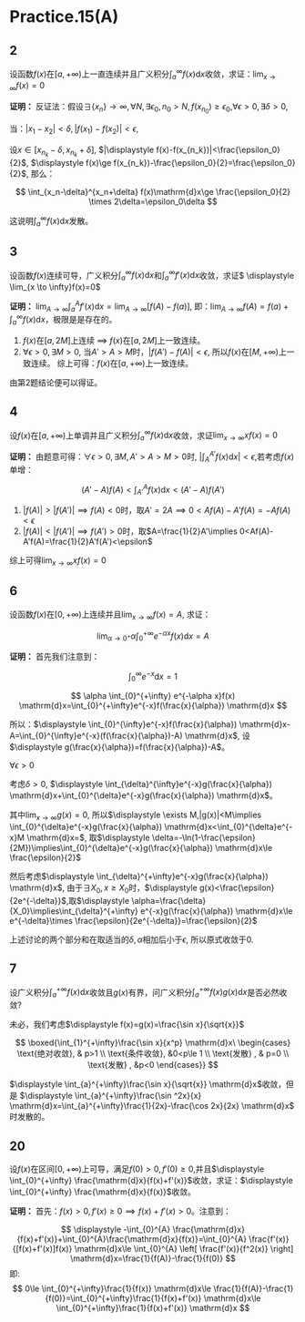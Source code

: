 # Practice.15(A)

## 2

设函数$f(x)$在$[a,+\infty)$上一直连续并且广义积分$\displaystyle \int_{a}^{\infty}f(x)  \mathrm{d}x$收敛，求证：$\displaystyle \lim_{x \to \infty}f(x)=0$

**证明：** 反证法：假设$\displaystyle \exists \{x_n\}\to \infty,\forall N,\exists \epsilon_0, n_0>N,f(x_{n_0})\ge \epsilon_0$,$\forall \epsilon >0,\exists \delta>0$,

当：$\displaystyle |x_1-x_2|<\delta,|f(x_1)-f(x_2)|<\epsilon$,

设$\displaystyle x\in [x_{n_k}-\delta,x_{n_k}+\delta]$, $|\displaystyle f(x)-f(x_{n_k})|<\frac{\epsilon_0}{2}$, $\displaystyle f(x)\ge f(x_{n_k})-\frac{\epsilon_0}{2}=\frac{\epsilon_0}{2}$, 那么：

$$
\int_{x_n-\delta}^{x_n+\delta}  f(x)\mathrm{d}x\ge \frac{\epsilon_0}{2} \times  2\delta=\epsilon_0\delta
$$

这说明$\displaystyle \int_{a}^{\infty} f(x) \mathrm{d}x$发散。

## 3

设函数$f(x)$连续可导，广义积分$\displaystyle \int_{a}^{\infty} f(x) \mathrm{d}x$和$\displaystyle \int_{a}^{\infty} f'(x) \mathrm{d}x$收敛，求证$ \displaystyle \lim_{x \to \infty}f(x)=0$

**证明：** $\displaystyle \lim_{A \to \infty}\int_{a}^{A}f'(x)  \mathrm{d}x=\lim_{A \to \infty}[f(A)-f(a)]$, 即：$\displaystyle \lim_{A \to \infty}f(A)=f(a)+\int_{a}^{\infty} f(x) \mathrm{d}x$，极限是是存在的。

1. $f(x)$在$[a,2M]$上连续 $\implies$ $f(x)$在$[a,2M]$上一致连续。
2. $\displaystyle \forall \epsilon>0,\exists M>0$, 当$A'>A>M$时，$|f(A')-f(A)|<\epsilon$, 所以$f(x)$在$[M,+\infty)$上一致连续。
   综上可得：$f(x)$在$[a,+\infty)$上一致连续。

由第2题结论便可以得证。

## 4

设$f(x)$在$[a,+\infty)$上单调并且广义积分$\displaystyle \int_{a}^{\infty}f(x)  \mathrm{d}x$收敛，求证$\displaystyle \lim_{x \to \infty}xf(x)=0$

**证明：** 由题意可得：$\forall \epsilon>0,\exists M,A'>A>M>0$时, $|\displaystyle \int_{A}^{A'}f(x)  \mathrm{d}x|<\epsilon$,若考虑$f(x)$单增：

$$
(A'-A)f(A)<\int_{A'}^{A}f(x)  \mathrm{d}x<(A'-A)f(A')
$$

1. $|f(A)|>|f(A')|\implies f(A)<0$时，取$A'=2A\implies 0<Af(A)-A'f(A)=-Af(A)<\epsilon$
2. $|f(A)|<|f(A')|\implies f(A')>0$时，取$A=\frac{1}{2}A'\implies 0<Af(A)-A'f(A)=\frac{1}{2}A'f(A')<\epsilon$

综上可得$\displaystyle \lim_{x \to \infty}xf(x)=0$

## 6

设函数$f(x)$在$[0,+\infty)$上连续并且$\displaystyle \lim_{x \to \infty}f(x)=A$, 求证：

$$
\lim_{\alpha \to 0^+}\alpha \int_{0}^{+\infty} e^{-\alpha x}f(x) \mathrm{d}x=A
$$

**证明：** 首先我们注意到：

$$
\int_{0}^{\infty}e^{-x}  \mathrm{d}x=1
$$

$$
\alpha \int_{0}^{+\infty} e^{-\alpha x}f(x) \mathrm{d}x=\int_{0}^{+\infty}e^{-x}f(\frac{x}{\alpha})  \mathrm{d}x
$$

所以：$\displaystyle \int_{0}^{\infty}e^{-x}f(\frac{x}{\alpha})  \mathrm{d}x-A=\int_{0}^{\infty}e^{-x}(f(\frac{x}{\alpha})-A)  \mathrm{d}x$, 设 $\displaystyle g(\frac{x}{\alpha})=f(\frac{x}{\alpha})-A$。

$\forall \epsilon>0$

考虑$\delta>0$, $\displaystyle \int_{\delta}^{\infty}e^{-x}g(\frac{x}{\alpha})  \mathrm{d}x+\int_{0}^{\delta}e^{-x}g(\frac{x}{\alpha})  \mathrm{d}x$。

其中$\displaystyle  \lim_{x \to \infty}g(x)=0$, 所以$\displaystyle \exists M,|g(x)|<M\implies \int_{0}^{\delta}e^{-x}g(\frac{x}{\alpha})  \mathrm{d}x<\int_{0}^{\delta}e^{-x}M  \mathrm{d}x=$, 取$\displaystyle \delta=-\ln(1-\frac{\epsilon}{2M})\implies\int_{0}^{\delta}e^{-x}g(\frac{x}{\alpha})  \mathrm{d}x\le \frac{\epsilon}{2}$

然后考虑$\displaystyle \int_{\delta}^{+\infty}e^{-x}g(\frac{x}{\alpha})  \mathrm{d}x$, 由于$\displaystyle \exists X_0, x\ge X_0$时，$\displaystyle g(x)<\frac{\epsilon}{2e^{-\delta}}$,取$\displaystyle \alpha=\frac{\delta}{X_0}\implies\int_{\delta}^{+\infty} e^{-x}g(\frac{x}{\alpha}) \mathrm{d}x\le e^{-\delta}\times \frac{\epsilon}{2e^{-\delta}}=\frac{\epsilon}{2}$

上述讨论的两个部分和在取适当的$\delta,\alpha$相加后小于$\epsilon$, 所以原式收敛于0.

## 7

设广义积分$\displaystyle \int_{a}^{+\infty}f(x)  \mathrm{d}x$收敛且$g(x)$有界，问广义积分$\displaystyle \int_{a}^{+\infty}f(x)g(x)  \mathrm{d}x$是否必然收敛?

未必，我们考虑$\displaystyle f(x)=g(x)=\frac{\sin x}{\sqrt{x}}$

$$
\boxed{\int_{1}^{+\infty}\frac{\sin x}{x^p}  \mathrm{d}x\ \begin{cases} \text{绝对收敛}, & p>1 \\ \text{条件收敛}, &0<p\le 1 \\ \text{发散} , & p=0 \\ \text{发散} , &p<0 \end{cases}}
$$

$\displaystyle \int_{a}^{+\infty}\frac{\sin x}{\sqrt{x}}  \mathrm{d}x$收敛，但是 $\displaystyle \int_{a}^{+\infty}\frac{\sin ^2x}{x}  \mathrm{d}x=\int_{a}^{+\infty}\frac{1}{2x}-\frac{\cos 2x}{2x}  \mathrm{d}x$ 时发散的。

## 20

设$f(x)$在区间$[0,+\infty)$上可导，满足$f(0)>0,f'(0)\ge 0$,并且$\displaystyle \int_{0}^{+\infty}  \frac{\mathrm{d}x}{f(x)+f'(x)}$收敛，求证：$\displaystyle \int_{0}^{+\infty}  \frac{\mathrm{d}x}{f(x)}$收敛。

**证明：** 首先：$f(x)>0,f'(x)\ge 0\implies f(x)+f'(x)>0$。注意到：

$$
\displaystyle -\int_{0}^{A}  \frac{\mathrm{d}x}{f(x)+f'(x)}+\int_{0}^{A}\frac{\mathrm{d}x}{f(x)}=\int_{0}^{A} \frac{f'(x)}{[f(x)+f'(x)]f(x)}  \mathrm{d}x\le \int_{0}^{A}    \left[ \frac{f'(x)}{f^2(x)} \right] \mathrm{d}x=\frac{1}{f(A)}-\frac{1}{f(0)}
$$
即:
$$
0\le \int_{0}^{+\infty}\frac{1}{f(x)}  \mathrm{d}x\le \frac{1}{f(A)}-\frac{1}{f(0)}=\int_{0}^{+\infty}\frac{1}{f(x)+f'(x)}  \mathrm{d}x\le \int_{0}^{+\infty}\frac{1}{f(x)+f'(x)}  \mathrm{d}x
$$